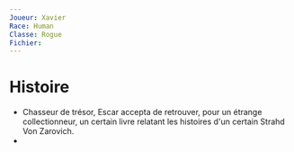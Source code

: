 ```yaml
---
Joueur: Xavier
Race: Human
Classe: Rogue
Fichier:
---
```

# Histoire
- Chasseur de trésor, Escar accepta de retrouver, pour un étrange collectionneur, un certain livre relatant les histoires d'un certain Strahd Von Zarovich.
- 